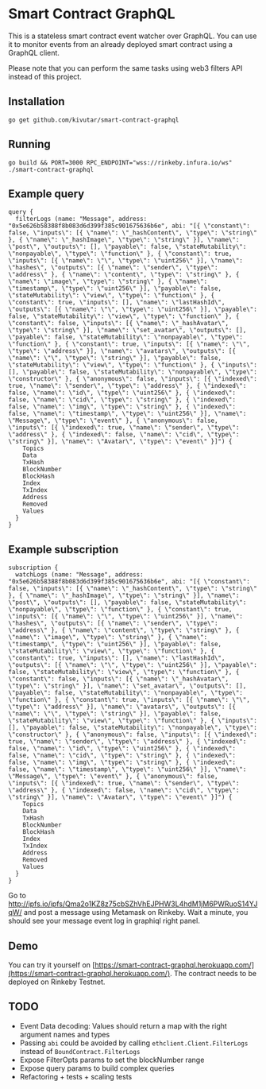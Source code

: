 # Smart Contract GraphQL

This is a stateless smart contract event watcher over GraphQL. You can use it to monitor events from an already deployed smart contract using a GraphQL client.

Please note that you can perform the same tasks using web3 filters API instead of this project.

## Installation

    go get github.com/kivutar/smart-contract-graphql

## Running

    go build && PORT=3000 RPC_ENDPOINT="wss://rinkeby.infura.io/ws" ./smart-contract-graphql

## Example query

```
query {
  filterLogs (name: "Message", address: "0x5e626b58388f8b083d6d399f385c901675636b6e", abi: "[{ \"constant\": false, \"inputs\": [{ \"name\": \"_hashContent\", \"type\": \"string\" }, { \"name\": \"_hashImage\", \"type\": \"string\" }], \"name\": \"post\", \"outputs\": [], \"payable\": false, \"stateMutability\": \"nonpayable\", \"type\": \"function\" }, { \"constant\": true, \"inputs\": [{ \"name\": \"\", \"type\": \"uint256\" }], \"name\": \"hashes\", \"outputs\": [{ \"name\": \"sender\", \"type\": \"address\" }, { \"name\": \"content\", \"type\": \"string\" }, { \"name\": \"image\", \"type\": \"string\" }, { \"name\": \"timestamp\", \"type\": \"uint256\" }], \"payable\": false, \"stateMutability\": \"view\", \"type\": \"function\" }, { \"constant\": true, \"inputs\": [], \"name\": \"lastHashId\", \"outputs\": [{ \"name\": \"\", \"type\": \"uint256\" }], \"payable\": false, \"stateMutability\": \"view\", \"type\": \"function\" }, { \"constant\": false, \"inputs\": [{ \"name\": \"_hashAvatar\", \"type\": \"string\" }], \"name\": \"set_avatar\", \"outputs\": [], \"payable\": false, \"stateMutability\": \"nonpayable\", \"type\": \"function\" }, { \"constant\": true, \"inputs\": [{ \"name\": \"\", \"type\": \"address\" }], \"name\": \"avatars\", \"outputs\": [{ \"name\": \"\", \"type\": \"string\" }], \"payable\": false, \"stateMutability\": \"view\", \"type\": \"function\" }, { \"inputs\": [], \"payable\": false, \"stateMutability\": \"nonpayable\", \"type\": \"constructor\" }, { \"anonymous\": false, \"inputs\": [{ \"indexed\": true, \"name\": \"sender\", \"type\": \"address\" }, { \"indexed\": false, \"name\": \"id\", \"type\": \"uint256\" }, { \"indexed\": false, \"name\": \"cid\", \"type\": \"string\" }, { \"indexed\": false, \"name\": \"img\", \"type\": \"string\" }, { \"indexed\": false, \"name\": \"timestamp\", \"type\": \"uint256\" }], \"name\": \"Message\", \"type\": \"event\" }, { \"anonymous\": false, \"inputs\": [{ \"indexed\": true, \"name\": \"sender\", \"type\": \"address\" }, { \"indexed\": false, \"name\": \"cid\", \"type\": \"string\" }], \"name\": \"Avatar\", \"type\": \"event\" }]") {
    Topics
    Data
    TxHash
    BlockNumber
    BlockHash
    Index
    TxIndex
    Address
    Removed
    Values
  }
}
```

## Example subscription

```
subscription {
  watchLogs (name: "Message", address: "0x5e626b58388f8b083d6d399f385c901675636b6e", abi: "[{ \"constant\": false, \"inputs\": [{ \"name\": \"_hashContent\", \"type\": \"string\" }, { \"name\": \"_hashImage\", \"type\": \"string\" }], \"name\": \"post\", \"outputs\": [], \"payable\": false, \"stateMutability\": \"nonpayable\", \"type\": \"function\" }, { \"constant\": true, \"inputs\": [{ \"name\": \"\", \"type\": \"uint256\" }], \"name\": \"hashes\", \"outputs\": [{ \"name\": \"sender\", \"type\": \"address\" }, { \"name\": \"content\", \"type\": \"string\" }, { \"name\": \"image\", \"type\": \"string\" }, { \"name\": \"timestamp\", \"type\": \"uint256\" }], \"payable\": false, \"stateMutability\": \"view\", \"type\": \"function\" }, { \"constant\": true, \"inputs\": [], \"name\": \"lastHashId\", \"outputs\": [{ \"name\": \"\", \"type\": \"uint256\" }], \"payable\": false, \"stateMutability\": \"view\", \"type\": \"function\" }, { \"constant\": false, \"inputs\": [{ \"name\": \"_hashAvatar\", \"type\": \"string\" }], \"name\": \"set_avatar\", \"outputs\": [], \"payable\": false, \"stateMutability\": \"nonpayable\", \"type\": \"function\" }, { \"constant\": true, \"inputs\": [{ \"name\": \"\", \"type\": \"address\" }], \"name\": \"avatars\", \"outputs\": [{ \"name\": \"\", \"type\": \"string\" }], \"payable\": false, \"stateMutability\": \"view\", \"type\": \"function\" }, { \"inputs\": [], \"payable\": false, \"stateMutability\": \"nonpayable\", \"type\": \"constructor\" }, { \"anonymous\": false, \"inputs\": [{ \"indexed\": true, \"name\": \"sender\", \"type\": \"address\" }, { \"indexed\": false, \"name\": \"id\", \"type\": \"uint256\" }, { \"indexed\": false, \"name\": \"cid\", \"type\": \"string\" }, { \"indexed\": false, \"name\": \"img\", \"type\": \"string\" }, { \"indexed\": false, \"name\": \"timestamp\", \"type\": \"uint256\" }], \"name\": \"Message\", \"type\": \"event\" }, { \"anonymous\": false, \"inputs\": [{ \"indexed\": true, \"name\": \"sender\", \"type\": \"address\" }, { \"indexed\": false, \"name\": \"cid\", \"type\": \"string\" }], \"name\": \"Avatar\", \"type\": \"event\" }]") {
    Topics
    Data
    TxHash
    BlockNumber
    BlockHash
    Index
    TxIndex
    Address
    Removed
    Values
  }
}
```

Go to http://ipfs.io/ipfs/Qma2o1KZ8z75cbSZhVhEJPHW3L4hdM1jM6PWRuoS14YJqW/ and post a message using Metamask on Rinkeby. Wait a minute, you should see your message event log in graphiql right panel.

## Demo

You can try it yourself on [https://smart-contract-graphql.herokuapp.com/](https://smart-contract-graphql.herokuapp.com/). The contract needs to be deployed on Rinkeby Testnet.

## TODO

 - Event Data decoding: Values should return a map with the right argument names and types
 - Passing `abi` could be avoided by calling `ethclient.Client.FilterLogs` instead of `BoundContract.FilterLogs`
 - Expose FilterOpts params to set the blockNumber range
 - Expose query params to build complex queries
 - Refactoring + tests + scaling tests
